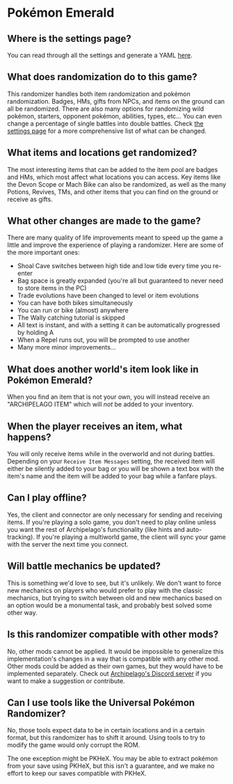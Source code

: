 # Pokémon Emerald

## Where is the settings page?

You can read through all the settings and generate a YAML [here](../player-settings).

## What does randomization do to this game?

This randomizer handles both item randomization and pokémon randomization. Badges, HMs, gifts from NPCs, and items on the ground can all be randomized. There are also many options for randomizing wild pokémon, starters, opponent pokémon, abilities, types, etc… You can even change a percentage of single battles into double battles. Check [the settings page](../player-settings) for a more comprehensive list of what can be changed.

## What items and locations get randomized?

The most interesting items that can be added to the item pool are badges and HMs, which most affect what locations you can access. Key items like the Devon Scope or Mach Bike can also be randomized, as well as the many Potions, Revives, TMs, and other items that you can find on the ground or receive as gifts.

## What other changes are made to the game?

There are many quality of life improvements meant to speed up the game a little and improve the experience of playing a randomizer. Here are some of the more important ones:

- Shoal Cave switches between high tide and low tide every time you re-enter
- Bag space is greatly expanded (you're all but guaranteed to never need to store items in the PC)
- Trade evolutions have been changed to level or item evolutions
- You can have both bikes simultaneously
- You can run or bike (almost) anywhere
- The Wally catching tutorial is skipped
- All text is instant, and with a setting it can be automatically progressed by holding A
- When a Repel runs out, you will be prompted to use another
- Many more minor improvements…

## What does another world's item look like in Pokémon Emerald?

When you find an item that is not your own, you will instead receive an "ARCHIPELAGO ITEM" which will *not* be added to your inventory.

## When the player receives an item, what happens?

You will only receive items while in the overworld and not during battles. Depending on your `Receive Item Messages` setting, the received item will either be silently added to your bag or you will be shown a text box with the item's name and the item will be added to your bag while a fanfare plays.

## Can I play offline?

Yes, the client and connector are only necessary for sending and receiving items. If you're playing a solo game, you don't need to play online unless you want the rest of Archipelago's functionality (like hints and auto-tracking). If you're playing a multiworld game, the client will sync your game with the server the next time you connect.

## Will battle mechanics be updated?

This is something we'd love to see, but it's unlikely. We don't want to force new mechanics on players who would prefer to play with the classic mechanics, but trying to switch between old and new mechanics based on an option would be a monumental task, and probably best solved some other way.

## Is this randomizer compatible with other mods?

No, other mods cannot be applied. It would be impossible to generalize this implementation's changes in a way that is compatible with any other mod. Other mods could be added as their own games, but they would have to be implemented separately. Check out [Archipelago's Discord server](https://discord.gg/8Z65BR2) if you want to make a suggestion or contribute.

## Can I use tools like the Universal Pokémon Randomizer?

No, those tools expect data to be in certain locations and in a certain format, but this randomizer has to shift it around. Using tools to try to modify the game would only corrupt the ROM.

The one exception might be PKHeX. You may be able to extract pokémon from your save using PKHeX, but this isn't a guarantee, and we make no effort to keep our saves compatible with PKHeX.
